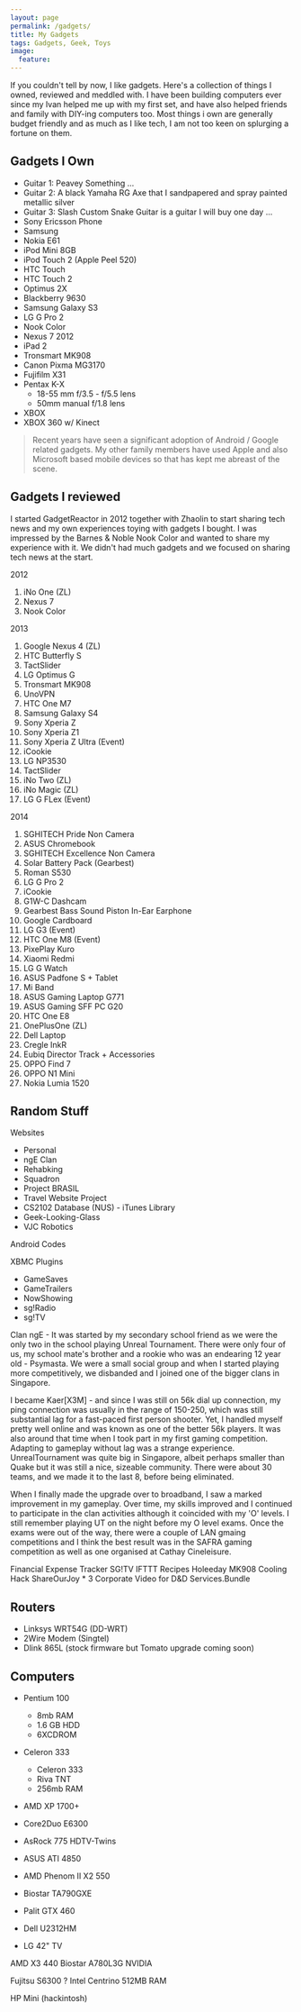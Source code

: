 ```yaml
---
layout: page
permalink: /gadgets/
title: My Gadgets
tags: Gadgets, Geek, Toys
image:
  feature:
---
```


If you couldn't tell by now, I like gadgets. Here's a collection of things I owned, reviewed and meddled with. I have been building computers ever since my Ivan helped me up with my first set, and have also helped friends and family with DIY-ing computers too. Most things i own are generally budget friendly and as much as I like tech, I am not too keen on splurging a fortune on them. 

## Gadgets I Own

+ Guitar 1: Peavey Something ...
+ Guitar 2: A black Yamaha RG Axe that I sandpapered and spray painted metallic silver 
+ Guitar 3: Slash Custom Snake Guitar is a guitar I will buy one day ...
+ Sony Ericsson Phone 
+ Samsung 
+ Nokia E61
+ iPod Mini 8GB
+ iPod Touch 2 (Apple Peel 520)
+ HTC Touch 
+ HTC Touch 2 
+ Optimus 2X 
+ Blackberry 9630
+ Samsung Galaxy S3
+ LG G Pro 2
+ Nook Color
+ Nexus 7 2012
+ iPad 2
+ Tronsmart MK908
+ Canon Pixma MG3170
+ Fujifilm X31
+ Pentax K-X 
	+ 18-55 mm f/3.5 - f/5.5 lens
	+ 50mm manual f/1.8 lens
+ XBOX
+ XBOX 360 w/ Kinect


> Recent years have seen a significant adoption of Android / Google related gadgets. My other family members have used Apple and also Microsoft based mobile devices so that has kept me abreast of the scene.

## Gadgets I reviewed

I started GadgetReactor in 2012 together with Zhaolin to start sharing tech news and my own experiences toying with gadgets I bought. I was impressed by the Barnes & Noble Nook Color and wanted to share my experience with it. We didn't had much gadgets and we focused on sharing tech news at the start.

2012
1. iNo One (ZL)
2. Nexus 7
3. Nook Color

2013
1. Google Nexus 4 (ZL)
2. HTC Butterfly S
3. TactSlider
4. LG Optimus G
5. Tronsmart MK908
6. UnoVPN
7. HTC One M7
8. Samsung Galaxy S4 
9. Sony Xperia Z
10. Sony Xperia Z1
11. Sony Xperia Z Ultra (Event)
12. iCookie
13. LG NP3530
14. TactSlider
15. iNo Two (ZL)
16. iNo Magic (ZL)
17. LG G FLex (Event)

2014
1. SGHITECH Pride Non Camera
2. ASUS Chromebook
3. SGHITECH Excellence Non Camera
4. Solar Battery Pack (Gearbest)
5. Roman S530
6. LG G Pro 2
7. iCookie
8. G1W-C Dashcam
9. Gearbest Bass Sound Piston In-Ear Earphone
10. Google Cardboard
11. LG G3 (Event)
12. HTC One M8 (Event)
13. PixePlay Kuro
14. Xiaomi Redmi 
15. LG G Watch
16. ASUS Padfone S + Tablet
17. Mi Band
18. ASUS Gaming Laptop G771
19. ASUS Gaming SFF PC G20
20. HTC One E8
21. OnePlusOne (ZL)
22. Dell Laptop
23. Cregle InkR
24. Eubiq Director Track + Accessories
25. OPPO Find 7
26. OPPO N1 Mini
27. Nokia Lumia 1520

## Random Stuff
Websites
- Personal
- ngE Clan
- Rehabking
- Squadron
- Project BRASIL
- Travel Website Project
- CS2102 Database (NUS) - iTunes Library
- Geek-Looking-Glass
- VJC Robotics

Android Codes

XBMC Plugins
- GameSaves
- GameTrailers
- NowShowing
- sg!Radio
- sg!TV

Clan ngE - It was started by my secondary school friend as we were the only two in the school playing Unreal Tournament. There were only four of us, my school mate's brother and a rookie who was an endearing 12 year old - Psymasta. We were a small social group and when I started playing more competitively, we disbanded and I joined one of the bigger clans in Singapore.

I became Kaer[X3M] - and since I was still on 56k dial up connection, my ping connection was usually in the range of 150-250, which was still substantial lag for a fast-paced first person shooter. Yet, I handled myself pretty well online and was known as one of the better 56k players. It was also around that time when I took part in my first gaming competition. Adapting to gameplay without lag was a strange experience. UnrealTournament was quite big in Singapore, albeit perhaps smaller than Quake but it was still a nice, sizeable community. There were about 30 teams, and we made it to the last 8, before being eliminated.

When I finally made the upgrade over to broadband, I saw a marked improvement in my gameplay. Over time, my skills improved and I continued to participate in the clan activities although it coincided with my 'O' levels. I still remember playing UT on the night before my O level exams. Once the exams were out of the way, there were a couple of LAN gmaing competitions and I think the best result was in the SAFRA gaming competition as well as one organised at Cathay Cineleisure.

Financial Expense Tracker
SG!TV
IFTTT Recipes
Holeeday
MK908 Cooling Hack
ShareOurJoy * 3
Corporate Video for D&D
Services.Bundle



## Routers

+ Linksys WRT54G (DD-WRT)
+ 2Wire Modem (Singtel)
+ Dlink 865L (stock firmware but Tomato upgrade coming soon)

## Computers

+ Pentium 100
  + 8mb RAM
  + 1.6 GB HDD
  + 6XCDROM

+ Celeron 333
  + Celeron 333
  + Riva TNT
  + 256mb RAM

+ AMD XP 1700+

+ Core2Duo E6300
+ AsRock 775 HDTV-Twins
+ ASUS ATI 4850

+ AMD Phenom II X2 550
+ Biostar TA790GXE
+ Palit GTX 460 
+ Dell U2312HM
+ LG 42" TV

AMD X3 440 
Biostar A780L3G
NVIDIA 

Fujitsu S6300 ?
Intel Centrino
512MB RAM

HP Mini (hackintosh)
